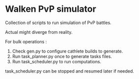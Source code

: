 Walken PvP simulator
====================

Collection of scripts to run simulation of PvP battles.

Actual might diverge from reality.

For bulk operations :
1. Check gen.py to configure cathlete builds to generate.
2. Run task_planner.py once to generate tasks files.
3. Run task_scheduler.py to run computations.

task_scheduler.py can be stopped and resumed later if needed.